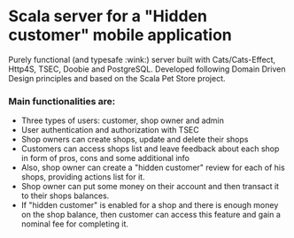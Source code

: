 <h1>Scala server for a "Hidden customer" mobile application</h1>
Purely functional (and typesafe :wink:) server built with Cats/Cats-Effect, Http4S, TSEC, Doobie and PostgreSQL.
Developed following Domain Driven Design principles and based on the Scala Pet Store project.



<h3>Main functionalities are:</h3>

* Three types of users: customer, shop owner and admin
* User authentication and authorization with TSEC
* Shop owners can create shops, update and delete their shops
* Customers can access shops list and leave feedback about each shop in form of pros, cons and some additional info
* Also, shop owner can create a "hidden customer" review for each of his shops, providing actions list for it. 
* Shop owner can put some money on their account and then transact it to their shops balances.
* If "hidden customer" is enabled for a shop and there is enough money on the shop balance, then customer can access this feature and gain a nominal fee for completing it. 
